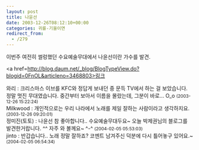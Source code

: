 ```yaml
---
layout: post
title: 나윤선
date: 2003-12-26T08:12:10+00:00
categories: 귀를-기울이면
redirect_from:
  - /279
---
```


이번주 여전히 썰렁했던 수요예술무대에서 나윤선이란 가수를 발견.

<a href=http://blog.daum.net/_blog/BlogTypeView.do?blogid=0FnOL&articleno=3468803>링크</a>
<div id=comments>
<div class=comment>
<!--- cmt:577 --->
<!--- mail: --->
<!--- parent:0 --->
와리 : 
크리스마스 이브를 KFC와 정답게 보내던 중 문득 TV에서 하는 걸 보았습니다. 정말 멋진 무대였습니다.
중간부터 보아서 이름을 몰랐는데, 그분이 바로... O_o
 <small>(2003-12-26 15:22:24)</small>
</div>
<div class=comment>
<!--- cmt:578 --->
<!--- mail: --->
<!--- parent:0 --->
Milkwood : 
개인적으로는 우리 나라에서 노래를 제일 잘하는 사람이라고 생각하지요.
 <small>(2003-12-26 09:20:01)</small>
</div>
<div class=comment>
<!--- cmt:579 --->
<!--- mail: --->
<!--- parent:0 --->
정미진(토토) : 
나윤선 참 좋아합니다.. 수요예술무대두요~
오늘 박제권님의 블로그를 발견한거랍니다. ^^
자주 와 볼께요~ ^-^
 <small>(2004-02-05 05:53:03)</small>
</div>
<div class=comment>
<!--- cmt:580 --->
<!--- mail: --->
<!--- parent:0 --->
jinto : 
반갑습니다.. 노래 정말 잘하죠? 코멘트 남겨주신 덕분에 다시 틀어놓구 있어요.~
 <small>(2004-02-05 06:54:34)</small>
</div>
</div>
